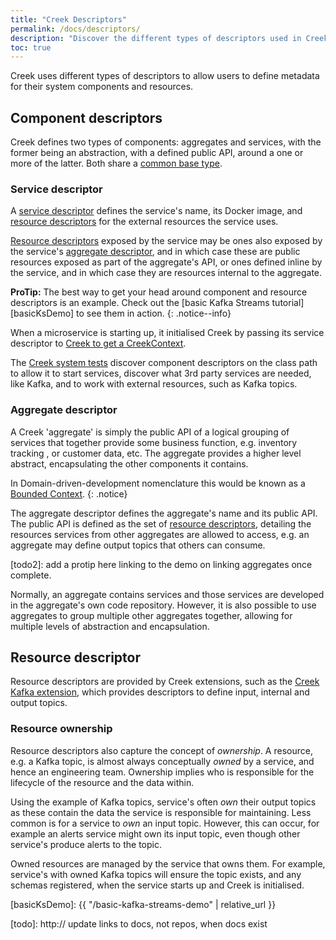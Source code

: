 ```yaml
---
title: "Creek Descriptors"
permalink: /docs/descriptors/
description: "Discover the different types of descriptors used in Creek."
toc: true
---
```


Creek uses different types of descriptors to allow users to define metadata for their system components and resources.

## Component descriptors

Creek defines two types of components: aggregates and services, with the former being an abstraction, with a defined
public API, around a one or more of the latter. Both share a [common base type][componentDescriptor].

### Service descriptor

A [service descriptor][serviceDescriptor] defines the service's name, its Docker image, and [resource descriptors](#resource-descriptor)
for the external resources the service uses.

[Resource descriptors](#resource-descriptor) exposed by the service may be ones also exposed by the service's [aggregate 
descriptor](#aggregate-descriptor), and in which case these are public resources exposed as part of the aggregate's API, 
or ones defined inline by the service, and in which case they are resources internal to the aggregate.

**ProTip:** The best way to get your head around component and resource descriptors is an example.
Check out the [basic Kafka Streams tutorial][basicKsDemo] to see them in action.
{: .notice--info}

When a microservice is starting up, it initialised Creek by passing its service descriptor to [Creek to get a CreekContext][creekServiceEntryPoint].

The [Creek system tests][systemTest] discover component descriptors on the class path to allow it to start services, 
discover what 3rd party services are needed, like Kafka, and to work with external resources, such as Kafka topics.

### Aggregate descriptor

A Creek 'aggregate' is simply the public API of a logical grouping of services that together provide some business function, 
e.g. inventory tracking , or customer data, etc. The aggregate provides a higher level abstract, encapsulating the other
components it contains.

In Domain-driven-development nomenclature this would be known as a [Bounded Context][bcDDD].
{: .notice}

The aggregate descriptor defines the aggregate's name and its public API. The public API is defined as the set of
[resource descriptors](#resource-descriptor), detailing the resources services from other aggregates are allowed
to access, e.g. an aggregate may define output topics that others can consume.

[todo2]: add a protip here linking to the demo on linking aggregates once complete.

Normally, an aggregate contains services and those services are developed in the aggregate's own code repository.
However, it is also possible to use aggregates to group multiple other aggregates together, allowing for multiple
levels of abstraction and encapsulation.

## Resource descriptor

Resource descriptors are provided by Creek extensions, such as the [Creek Kafka extension][creekKafka],
which provides descriptors to define input, internal and output topics.

### Resource ownership

Resource descriptors also capture the concept of _ownership_. A resource, e.g. a Kafka topic, is almost always
conceptually _owned_ by a service, and hence an engineering team. 
Ownership implies who is responsible for the lifecycle of the resource and the data within.

Using the example of Kafka topics, service's often _own_ their output topics as these contain the data the
service is responsible for maintaining. Less common is for a service to _own_ an input topic. However, this
can occur, for example an alerts service might own its input topic, even though other service's produce alerts
to the topic.

Owned resources are managed by the service that owns them. For example, service's with owned Kafka topics will
ensure the topic exists, and any schemas registered, when the service starts up and Creek is initialised.

[componentDescriptor]: https://github.com/creek-service/creek-platform/blob/main/metadata/src/main/java/org/creekservice/api/platform/metadata/ComponentDescriptor.java
[serviceDescriptor]: https://github.com/creek-service/creek-platform/blob/main/metadata/src/main/java/org/creekservice/api/platform/metadata/ServiceDescriptor.java
[aggDescriptor]: https://github.com/creek-service/creek-platform/blob/main/metadata/src/main/java/org/creekservice/api/platform/metadata/AggregateDescriptor.java
[creekServiceEntryPoint]: https://github.com/creek-service/creek-service/blob/main/context/src/main/java/org/creekservice/api/service/context/CreekServices.java
[creekKafka]: https://github.com/creek-service/creek-kafka
[systemTest]: https://github.com/creek-service/creek-system-test
[bcDDD]: https://martinfowler.com/bliki/BoundedContext.html
[basicKsDemo]: {{ "/basic-kafka-streams-demo" | relative_url }}

[todo]: http:// update links to docs, not repos, when docs exist
